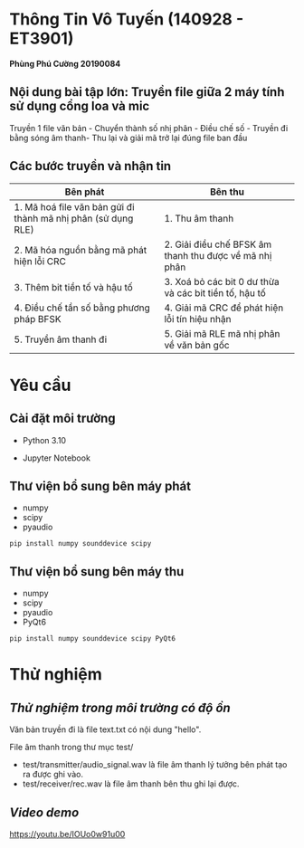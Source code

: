 # **Thông Tin Vô Tuyến (140928 - ET3901)**
  **Phùng Phú Cường 20190084**
## **Nội dung bài tập lớn: Truyền file giữa 2 máy tính sử dụng cổng loa và mic**
 Truyền 1 file văn bản - Chuyển thành số nhị phân - Điều chế số - Truyền đi bằng sóng âm thanh- Thu lại và giải mã trở lại đúng file ban đầu

## Các bước truyền và nhận tin

| Bên phát | Bên thu |
|---|---|
|1. Mã hoá file văn bản gửi đi thành mã nhị phân (sử dụng RLE)| 1. Thu âm thanh |
|2. Mã hóa nguồn bằng mã phát hiện lỗi CRC|2. Giải điều chế BFSK âm thanh thu được về mã nhị phân|
|3. Thêm bit tiền tố và hậu tố |3. Xoá bỏ các bit 0 dư thừa và các bit tiền tố, hậu tố|
|4. Điều chế tần số bằng phương pháp BFSK|4. Giải mã CRC để phát hiện lỗi tín hiệu nhận|
|5. Truyền âm thanh đi|5. Giải mã RLE mã nhị phân về văn bản gốc|

# Yêu cầu
## Cài đặt môi trường
- Python 3.10 

- Jupyter Notebook

## Thư viện bổ sung bên máy phát 
- numpy
- scipy
- pyaudio
```
pip install numpy sounddevice scipy
```
## Thư viện bổ sung bên máy thu
- numpy
- scipy
- pyaudio
- PyQt6
```
pip install numpy sounddevice scipy PyQt6
```
# Thử nghiệm
## *Thử nghiệm trong môi trường có độ ồn*
Văn bản truyền đi là file text.txt có nội dung "hello".

File âm thanh trong thư mục test/
- test/transmitter/audio_signal.wav là file âm thanh lý tưởng bên phát tạo ra được ghi vào.
- test/receiver/rec.wav là file âm thanh bên thu ghi lại được.
## *Video demo*
https://youtu.be/IOUo0w91u00
